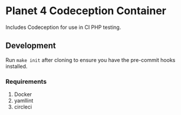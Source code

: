 # Planet 4 Codeception Container

Includes Codeception for use in CI PHP testing.

## Development

Run `make init` after cloning to ensure you have the pre-commit hooks installed.

### Requirements

1.  Docker
2.  yamllint
3.  circleci

